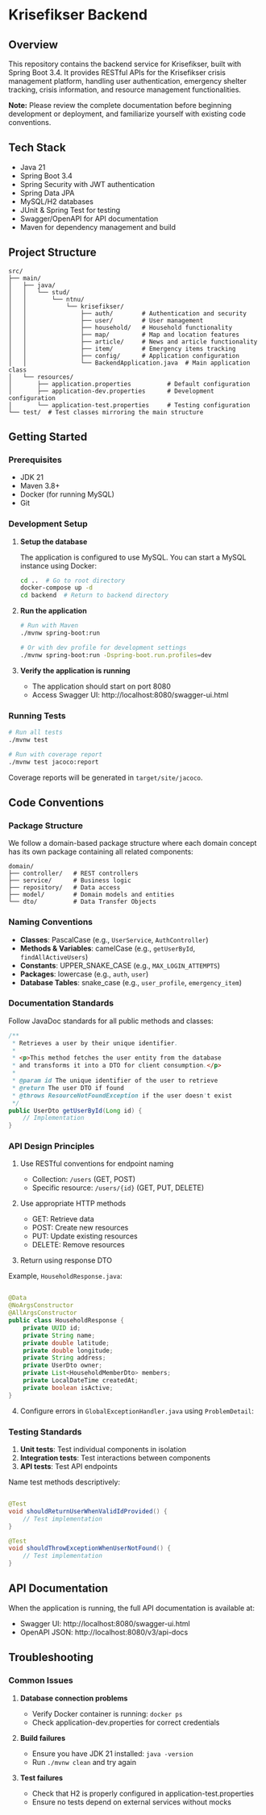 # Krisefikser Backend

## Overview

This repository contains the backend service for Krisefikser, built with Spring Boot 3.4. It provides RESTful APIs for
the Krisefikser crisis management platform, handling user authentication, emergency shelter tracking, crisis
information, and resource management functionalities.

**Note:** Please review the complete documentation before beginning development or deployment, and familiarize yourself
with existing code conventions.

## Tech Stack

- Java 21
- Spring Boot 3.4
- Spring Security with JWT authentication
- Spring Data JPA
- MySQL/H2 databases
- JUnit & Spring Test for testing
- Swagger/OpenAPI for API documentation
- Maven for dependency management and build

## Project Structure

```
src/
├── main/
│   ├── java/
│   │   └── stud/
│   │       └── ntnu/
│   │           └── krisefikser/
│   │               ├── auth/        # Authentication and security
│   │               ├── user/        # User management
│   │               ├── household/   # Household functionality
│   │               ├── map/         # Map and location features
│   │               ├── article/     # News and article functionality
│   │               ├── item/        # Emergency items tracking
│   │               ├── config/      # Application configuration
│   │               └── BackendApplication.java  # Main application class
│   └── resources/
│       ├── application.properties          # Default configuration
│       ├── application-dev.properties      # Development configuration
│       └── application-test.properties     # Testing configuration
└── test/  # Test classes mirroring the main structure
```

## Getting Started

### Prerequisites

- JDK 21
- Maven 3.8+
- Docker (for running MySQL)
- Git

### Development Setup

1. **Setup the database**

   The application is configured to use MySQL. You can start a MySQL instance using Docker:

   ```bash
   cd ..  # Go to root directory
   docker-compose up -d
   cd backend  # Return to backend directory
   ```

2. **Run the application**

   ```bash
   # Run with Maven
   ./mvnw spring-boot:run

   # Or with dev profile for development settings
   ./mvnw spring-boot:run -Dspring-boot.run.profiles=dev
   ```

3. **Verify the application is running**

    - The application should start on port 8080
    - Access Swagger UI: http://localhost:8080/swagger-ui.html

### Running Tests

```bash
# Run all tests
./mvnw test

# Run with coverage report
./mvnw test jacoco:report
```

Coverage reports will be generated in `target/site/jacoco`.

## Code Conventions

### Package Structure

We follow a domain-based package structure where each domain concept has its own package containing all related
components:

```
domain/
├── controller/   # REST controllers
├── service/      # Business logic
├── repository/   # Data access
├── model/        # Domain models and entities
└── dto/          # Data Transfer Objects
```

### Naming Conventions

- **Classes**: PascalCase (e.g., `UserService`, `AuthController`)
- **Methods & Variables**: camelCase (e.g., `getUserById`, `findAllActiveUsers`)
- **Constants**: UPPER_SNAKE_CASE (e.g., `MAX_LOGIN_ATTEMPTS`)
- **Packages**: lowercase (e.g., `auth`, `user`)
- **Database Tables**: snake_case (e.g., `user_profile`, `emergency_item`)

### Documentation Standards

Follow JavaDoc standards for all public methods and classes:

```java
/**
 * Retrieves a user by their unique identifier.
 *
 * <p>This method fetches the user entity from the database
 * and transforms it into a DTO for client consumption.</p>
 *
 * @param id The unique identifier of the user to retrieve
 * @return The user DTO if found
 * @throws ResourceNotFoundException if the user doesn't exist
 */
public UserDto getUserById(Long id) {
    // Implementation
}
```

### API Design Principles

1. Use RESTful conventions for endpoint naming

    - Collection: `/users` (GET, POST)
    - Specific resource: `/users/{id}` (GET, PUT, DELETE)

2. Use appropriate HTTP methods

    - GET: Retrieve data
    - POST: Create new resources
    - PUT: Update existing resources
    - DELETE: Remove resources

3. Return using response DTO

Example, `HouseholdResponse.java`:

```java

@Data
@NoArgsConstructor
@AllArgsConstructor
public class HouseholdResponse {
    private UUID id;
    private String name;
    private double latitude;
    private double longitude;
    private String address;
    private UserDto owner;
    private List<HouseholdMemberDto> members;
    private LocalDateTime createdAt;
    private boolean isActive;
}
```

4. Configure errors in `GlobalExceptionHandler.java` using `ProblemDetail`:

### Testing Standards

1. **Unit tests**: Test individual components in isolation
2. **Integration tests**: Test interactions between components
3. **API tests**: Test API endpoints

Name test methods descriptively:

```java

@Test
void shouldReturnUserWhenValidIdProvided() {
    // Test implementation
}

@Test
void shouldThrowExceptionWhenUserNotFound() {
    // Test implementation
}
```

## API Documentation

When the application is running, the full API documentation is available at:

- Swagger UI: http://localhost:8080/swagger-ui.html
- OpenAPI JSON: http://localhost:8080/v3/api-docs

## Troubleshooting

### Common Issues

1. **Database connection problems**

    - Verify Docker container is running: `docker ps`
    - Check application-dev.properties for correct credentials

2. **Build failures**

    - Ensure you have JDK 21 installed: `java -version`
    - Run `./mvnw clean` and try again

3. **Test failures**
    - Check that H2 is properly configured in application-test.properties
    - Ensure no tests depend on external services without mocks
